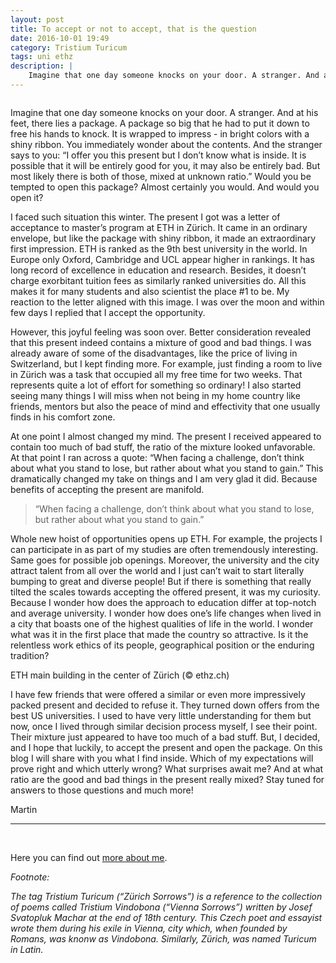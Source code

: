 ```yaml
---
layout: post
title: To accept or not to accept, that is the question
date: 2016-10-01 19:49
category: Tristium Turicum
tags: uni ethz
description: |
    Imagine that one day someone knocks on your door. A stranger. And at his feet, there lies a package. A package so big that he had to put it down to free his hands to knock. It is wrapped to impress - in bright colors with a shiny ribbon. You immediately wonder about the contents. And the stranger says to you: “I offer you this present but I don’t know what is inside. It is possible that it will be entirely good for you, it may also be entirely bad. But most likely there is both of those, mixed at unknown ratio.” Would you be tempted to open this package? Almost certainly you would. And would you open it?
---
```

<div class="img_row">
	<img class="col three" src="{{ site.baseurl }}/img/package.jpg" alt="" title="package"/>
</div>
<div class="col three caption">
</div>

Imagine that one day someone knocks on your door. A stranger. And at his feet, there lies a package. A package so big that he had to put it down to free his hands to knock. It is wrapped to impress - in bright colors with a shiny ribbon. You immediately wonder about the contents. And the stranger says to you: “I offer you this present but I don’t know what is inside. It is possible that it will be entirely good for you, it may also be entirely bad. But most likely there is both of those, mixed at unknown ratio.” Would you be tempted to open this package? Almost certainly you would. And would you open it?

I faced such situation this winter. The present I got was a letter of acceptance to master’s program at ETH in Zürich. It came in an ordinary envelope, but like the package with shiny ribbon, it made an extraordinary first impression. ETH is ranked as the 9th best university in the world. In Europe only Oxford, Cambridge and UCL appear higher in rankings. It has long record of excellence in education and research. Besides, it doesn’t charge exorbitant tuition fees as similarly ranked universities do. All this makes it for many students and also scientist the place #1 to be. My reaction to the letter aligned with this image. I was over the moon and within few days I replied that I accept the opportunity.

However, this joyful feeling was soon over. Better consideration revealed that this present indeed contains a mixture of good and bad things. I was already aware of some of the disadvantages, like the price of living in Switzerland, but I kept finding more. For example, just finding a room to live in Zürich was a task that occupied all my free time for two weeks. That represents quite a lot of effort for something so ordinary! I also started seeing many things I will miss when not being in my home country like friends, mentors but also the peace of mind and effectivity that one usually finds in his comfort zone.

At one point I almost changed my mind. The present I received appeared to contain too much of bad stuff, the ratio of the mixture looked unfavorable. At that point I ran across a quote: “When facing a challenge, don’t think about what you stand to lose, but rather about what you stand to gain.” This dramatically changed my take on things and I am very glad it did. Because benefits of accepting the present are manifold.

> “When facing a challenge, don’t think about what you stand to lose, but rather about what you stand to gain.”

Whole new hoist of opportunities opens up ETH. For example, the projects I can participate in as part of my studies are often tremendously interesting. Same goes for possible job openings. Moreover, the university and the city attract talent from all over the world and I just can’t wait to start literally bumping to great and diverse people! But if there is something that really tilted the scales towards accepting the offered present, it was my curiosity. Because I wonder how does the approach to education differ at top-notch and average university. I wonder how does one’s life changes when lived in a city that boasts one of the highest qualities of life in the world. I wonder what was it in the first place that made the country so attractive. Is it the relentless work ethics of its people, geographical position or the enduring tradition?

<div class="img_row">
	<img class="col three" src="{{ site.baseurl }}/img/eth_gebaeude.jpg" alt="" title="die ETH"/>
</div>
<div class="col three caption">
ETH main building in the center of Zürich (&copy; ethz.ch)
</div>

I have few friends that were offered a similar or even more impressively packed present and decided to refuse it. They turned down offers from the best US universities. I used to have very little understanding for them but now, once I lived through similar decision process myself, I see their point. Their mixture just appeared to have too much of a bad stuff. But, I decided, and I hope that luckily, to accept the present and open the package.
On this blog I will share with you what I find inside. Which of my expectations will prove right and which utterly wrong? What surprises await me? And at what ratio are the good and bad things in the present really mixed? Stay tuned for answers to those questions and much more!

Martin

<hr>
<br/>

Here you can find out <a href="/about" target="blank">more about me</a>.

*Footnote:*

*The tag Tristium Turicum (“Zürich Sorrows”) is a reference to the collection of poems called Tristium Vindobona (“Vienna Sorrows”) written by Josef Svatopluk Machar at the end of 18th century. This Czech poet and essayist wrote them during his exile in Vienna, city which, when founded by Romans, was knonw as Vindobona. Similarly, Zürich, was named Turicum in Latin.*
